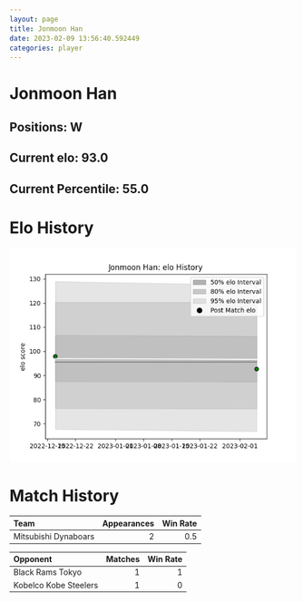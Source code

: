 ```yaml
---  
layout: page  
title: Jonmoon Han  
date: 2023-02-09 13:56:40.592449  
categories: player  
---
```

# Jonmoon Han

## Positions: W

## Current elo: 93.0

## Current Percentile: 55.0

# Elo History


![elo history](history_JonmoonHan.png)
# Match History


| Team                 |   Appearances |   Win Rate |
|:---------------------|--------------:|-----------:|
| Mitsubishi Dynaboars |             2 |        0.5 |

| Opponent              |   Matches |   Win Rate |
|:----------------------|----------:|-----------:|
| Black Rams Tokyo      |         1 |          1 |
| Kobelco Kobe Steelers |         1 |          0 |